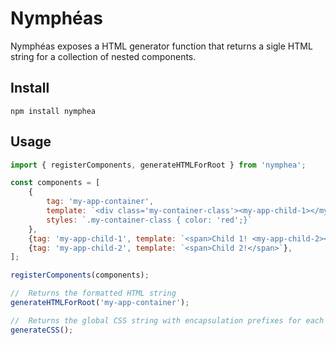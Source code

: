 # Nymphéas

Nymphéas exposes a HTML generator function that returns a sigle HTML string for a collection of nested components.


## Install
```
npm install nymphea
```

## Usage
```javascript
import { registerComponents, generateHTMLForRoot } from 'nymphea';

const components = [
    {
        tag: 'my-app-container', 
        template: `<div class='my-container-class'><my-app-child-1></my-app-child-1></div>`,
        styles: `.my-container-class { color: 'red';}`
    },
    {tag: 'my-app-child-1', template: `<span>Child 1! <my-app-child-2></my-app-child-2></span>`},
    {tag: 'my-app-child-2', template: `<span>Child 2!</span>`},
];

registerComponents(components);

//  Returns the formatted HTML string
generateHTMLForRoot('my-app-container');

//  Returns the global CSS string with encapsulation prefixes for each component
generateCSS();

```